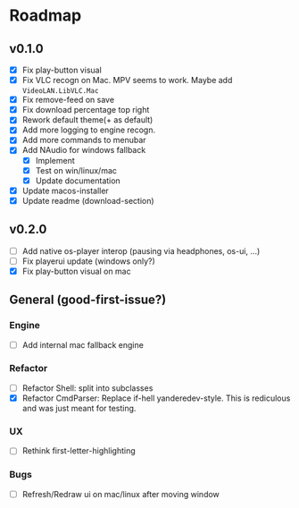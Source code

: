 # Roadmap

## v0.1.0
- [X] Fix play-button visual
- [X] Fix VLC recogn on Mac. MPV seems to work. Maybe add `VideoLAN.LibVLC.Mac`
- [X] Fix remove-feed on save
- [X] Fix download percentage top right 
- [X] Rework default theme(+ as default)
- [X] Add more logging to engine recogn.
- [X] Add more commands to menubar
- [X] Add NAudio for windows fallback
    - [X] Implement
    - [X] Test on win/linux/mac
    - [X] Update documentation
- [X] Update macos-installer
- [X] Update readme (download-section)

## v0.2.0
- [ ] Add native os-player interop (pausing via headphones, os-ui, ...)
- [ ] Fix playerui update (windows only?)
- [X] Fix play-button visual on mac

## General (good-first-issue?)

### Engine
- [ ] Add internal mac fallback engine

### Refactor 
- [ ] Refactor Shell: split into subclasses
- [X] Refactor CmdParser: Replace if-hell yanderedev-style. This is rediculous and was just meant for testing.

### UX
- [ ] Rethink first-letter-highlighting

### Bugs
- [ ] Refresh/Redraw ui on mac/linux after moving window
